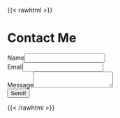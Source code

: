 <!-- prettier-ignore-start -->
{{< rawhtml >}}
  <h1>Contact Me</h1>
    <form data-static-form-name="book">
      <div>
        <label>Name<input type="text" name="name" /></label>
      </div>
      <div>
        <label>Email<input type="email" name="email" /></label>
      </div>
      <div>
        <label>Message<textarea name="message"></textarea></label>
      </div>
      <button type="submit">Send!</button>
    </form>
{{< /rawhtml >}}
<!-- prettier-ignore-end -->
